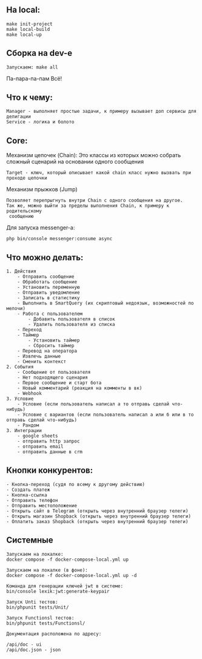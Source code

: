 На local: 
----

~~~
make init-project
make local-build
make local-up
~~~

Сборка на dev-e
---

~~~
Запускаем: make all
~~~

Па-пара-па-пам Всё!

Что к чему:
---

~~~
Manager - выполняет простые задачи, к примеру вызывает доп сервисы для делигации
Service - логика и болото
~~~

Core:
---

Механизм цепочек (Chain):
Это классы из которых можно собрать сложный сценарий на основании одного сообщения
~~~
Target - ключ, который описывает какой chain класс нужно вызвать при 
проходе цепочки  
~~~

Механизм прыжков (Jump)
~~~
Позволяет перепрыгнуть внутри Chain с одного сообщения на другое. 
Так же, можно выйти за пределы выполнения Chain, к примеру к родительскому
 сообщению
~~~

Для запуска messenger-а:
~~~
php bin/console messenger:consume async
~~~

Что можно делать:
---

~~~
1. Действия 
    - Отправить сообщение
    - Обработать сообщение
    - Установить переменную
    - Отправить уведомление
    - Записать в статистику
    - Выполнить в SmartQuery (их скриптовый недоязык, возможностей по мелочи)
    - Работа с пользователем
        - Добавить пользователя в список
        - Удалить пользователя из списка
    - Переход
    - Таймер
        - Установить таймер
        - Сбросить таймер
    - Перевод на оператора
    - Извлечь данные
    - Сменить контекст
2. События
    - Сообщение от пользователя
    - Нет подходящего сценария
    - Первое сообщение и старт бота
    - Новый комментарий (реакция на комменты в вк)
    - Webhook
3. Условие
    - Условие (если пользователь написал a то отправь сделай что-нибудь) 
    - Условие с вариантов (если пользователь написал a или б или в то отправь сделай что-нибудь)
    - Рандом
3. Интеграции
    - google sheets
    - отправить http запрос
    - отправить email
    - отправить данные в crm
~~~

Кнопки конкурентов:
---

~~~
- Кнопка-переход (судя по всему к другому действию)
- Создать платеж
- Кнопка-ссылка
- Отправить телефон
- Отправить местоположение
- Открыть сайт в Telegram (открыть через внутренний браузер телеги)
- Открыть магазин Shopback (открыть через внутренний браузер телеги)
- Оплатить заказ Shopback (открыть через внутренний браузер телеги)
~~~

Системные 
---

~~~
Запускаем на локалке:
docker compose -f docker-compose-local.yml up

Запускаем на локалке (в фоне):
docker compose -f docker-compose-local.yml up -d
~~~

~~~
Команда для генерации ключей jwt в системе:
bin/console lexik:jwt:generate-keypair
~~~

~~~
Запуск Unti тестов:
bin/phpunit tests/Unit/
~~~

~~~
Запуск Functionsl тестов:
bin/phpunit tests/Functionsl/
~~~

~~~
Документация расположена по адресу:

/api/doc - ui
/api/doc.json - json
~~~
